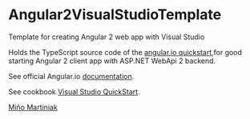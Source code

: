 # Angular2VisualStudioTemplate
Template for creating Angular 2 web app with Visual Studio

Holds the TypeScript source code of the [angular.io quickstart](https://angular.io/docs/ts/latest/quickstart.html),for good starting Angular 2 client app with ASP.NET WebApi 2 backend.

See official Angular.io [documentation](https://angular.io/docs/ts/latest/).

See cookbook [Visual Studio QuickStart](https://angular.io/docs/ts/latest/cookbook/visual-studio-2015.html).

[Miňo Martiniak](https://twitter.com/MinoMartiniak)
